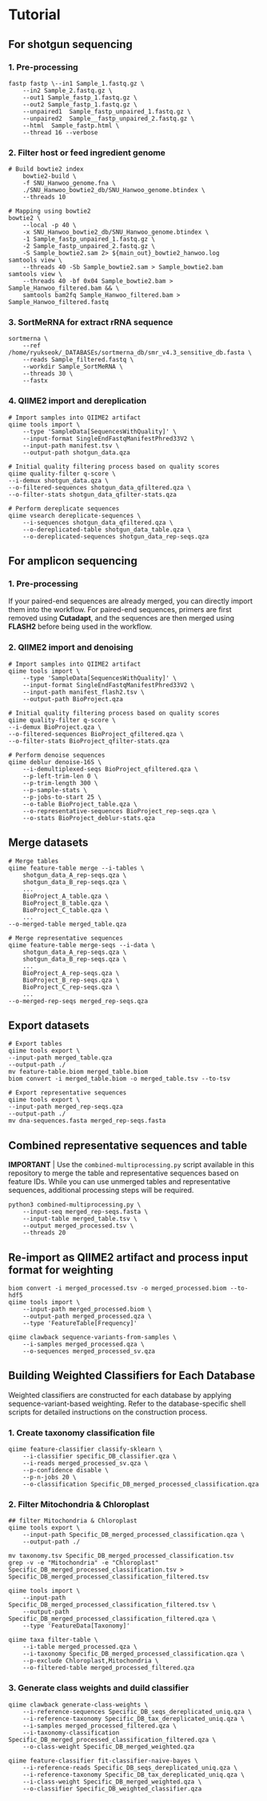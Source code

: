 #  Tutorial

## For shotgun sequencing
### 1. Pre-processing
```
fastp fastp \--in1 Sample_1.fastq.gz \
    --in2 Sample_2.fastq.gz \
    --out1 Sample_fastp_1.fastq.gz \
    --out2 Sample_fastp_1.fastq.gz \
    --unpaired1  Sample_fastp_unpaired_1.fastq.gz \
    --unpaired2  Sample__fastp_unpaired_2.fastq.gz \
    --html  Sample_fastp.html \
    --thread 16 --verbose
```
### 2. Filter host or feed ingredient genome
```
# Build bowtie2 index
    bowtie2-build \
    -f SNU_Hanwoo_genome.fna \
    ./SNU_Hanwoo_bowtie2_db/SNU_Hanwoo_genome.btindex \
    --threads 10
```
```
# Mapping using bowtie2
bowtie2 \
    --local -p 40 \
    -x SNU_Hanwoo_bowtie2_db/SNU_Hanwoo_genome.btindex \
    -1 Sample_fastp_unpaired_1.fastq.gz \
    -2 Sample_fastp_unpaired_2.fastq.gz \
    -S Sample_bowtie2.sam 2> ${main_out}_bowtie2_hanwoo.log
samtools view \
    --threads 40 -Sb Sample_bowtie2.sam > Sample_bowtie2.bam
samtools view \
    --threads 40 -bf 0x04 Sample_bowtie2.bam > Sample_Hanwoo_filtered.bam && \
    samtools bam2fq Sample_Hanwoo_filtered.bam > Sample_Hanwoo_filtered.fastq
```
### 3. SortMeRNA for extract rRNA sequence
```
sortmerna \
    --ref /home/ryukseok/_DATABASEs/sortmerna_db/smr_v4.3_sensitive_db.fasta \
    --reads Sample_filtered.fastq \
    --workdir Sample_SortMeRNA \
    --threads 30 \
    --fastx
```
### 4. QIIME2 import and dereplication
```
# Import samples into QIIME2 artifact
qiime tools import \
	--type 'SampleData[SequencesWithQuality]' \
	--input-format SingleEndFastqManifestPhred33V2 \
	--input-path manifest.tsv \
	--output-path shotgun_data.qza

# Initial quality filtering process based on quality scores
qiime quality-filter q-score \
--i-demux shotgun_data.qza \
--o-filtered-sequences shotgun_data_qfiltered.qza \
--o-filter-stats shotgun_data_qfilter-stats.qza

# Perform dereplicate sequences
qiime vsearch dereplicate-sequences \
	--i-sequences shotgun_data_qfiltered.qza \
	--o-dereplicated-table shotgun_data_table.qza \
	--o-dereplicated-sequences shotgun_data_rep-seqs.qza
```

## For amplicon sequencing
### 1. Pre-processing
If your paired-end sequences are already merged, you can directly import them into the workflow.
For paired-end sequences, primers are first removed using **Cutadapt**, and the sequences are then merged using **FLASH2** before being used in the workflow.

### 2. QIIME2 import and denoising
```
# Import samples into QIIME2 artifact
qiime tools import \
	--type 'SampleData[SequencesWithQuality]' \
	--input-format SingleEndFastqManifestPhred33V2 \
	--input-path manifest_flash2.tsv \
	--output-path BioProject.qza

# Initial quality filtering process based on quality scores
qiime quality-filter q-score \
--i-demux BioProject.qza \
--o-filtered-sequences BioProject_qfiltered.qza \
--o-filter-stats BioProject_qfilter-stats.qza

# Perform denoise sequences
qiime deblur denoise-16S \
	--i-demultiplexed-seqs BioProject_qfiltered.qza \
	--p-left-trim-len 0 \
	--p-trim-length 300 \
	--p-sample-stats \
	--p-jobs-to-start 25 \
	--o-table BioProject_table.qza \
	--o-representative-sequences BioProject_rep-seqs.qza \
	--o-stats BioProject_deblur-stats.qza
```

## Merge datasets
```
# Merge tables
qiime feature-table merge --i-tables \
    shotgun_data_A_rep-seqs.qza \
    shotgun_data_B_rep-seqs.qza \
    ...
    BioProject_A_table.qza \
    BioProject_B_table.qza \
    BioProject_C_table.qza \
    ...
--o-merged-table merged_table.qza
```
```
# Merge representative sequences
qiime feature-table merge-seqs --i-data \
    shotgun_data_A_rep-seqs.qza \
    shotgun_data_B_rep-seqs.qza \
    ...
    BioProject_A_rep-seqs.qza \
    BioProject_B_rep-seqs.qza \
    BioProject_C_rep-seqs.qza \
    ...
--o-merged-rep-seqs merged_rep-seqs.qza
```
## Export datasets
```
# Export tables
qiime tools export \
--input-path merged_table.qza
--output-path ./
mv feature-table.biom merged_table.biom
biom convert -i merged_table.biom -o merged_table.tsv --to-tsv 
```
```
# Export representative sequences
qiime tools export \
--input-path merged_rep-seqs.qza
--output-path ./
mv dna-sequences.fasta merged_rep-seqs.fasta
```

## Combined representative sequences and table
**IMPORTANT** | Use the `combined-multiprocessing.py` script available in this repository to merge the table and representative sequences based on feature IDs. While you can use unmerged tables and representative sequences, additional processing steps will be required.
```
python3 combined-multiprocessing.py \
    --input-seq merged_rep-seqs.fasta \
    --input-table merged_table.tsv \
    --output merged_processed.tsv \
    --threads 20
```

## Re-import as QIIME2 artifact and process input format for weighting
```
biom convert -i merged_processed.tsv -o merged_processed.biom --to-hdf5
qiime tools import \
    --input-path merged_processed.biom \
    --output-path merged_processed.qza \
    --type 'FeatureTable[Frequency]'
```
```
qiime clawback sequence-variants-from-samples \
    --i-samples merged_processed.qza \
    --o-sequences merged_processed_sv.qza
```

## Building Weighted Classifiers for Each Database
Weighted classifiers are constructed for each database by applying sequence-variant-based weighting. Refer to the database-specific shell scripts for detailed instructions on the construction process.

### 1. Create taxonomy classification file
```
qiime feature-classifier classify-sklearn \
    --i-classifier specific_DB_classifier.qza \
    --i-reads merged_processed_sv.qza \
    --p-confidence disable \
    --p-n-jobs 20 \
    --o-classification Specific_DB_merged_processed_classification.qza
```
### 2. Filter Mitochondria & Chloroplast
```
## filter Mitochondria & Chloroplast
qiime tools export \
    --input-path Specific_DB_merged_processed_classification.qza \
    --output-path ./

mv taxonomy.tsv Specific_DB_merged_processed_classification.tsv
grep -v -e "Mitochondria" -e "Chloroplast" Specific_DB_merged_processed_classification.tsv > Specific_DB_merged_processed_classification_filtered.tsv

qiime tools import \
    --input-path Specific_DB_merged_processed_classification_filtered.tsv \
    --output-path Specific_DB_merged_processed_classification_filtered.qza \
    --type 'FeatureData[Taxonomy]'

qiime taxa filter-table \
    --i-table merged_processed.qza \
    --i-taxonomy Specific_DB_merged_processed_classification.qza \
    --p-exclude Chloroplast,Mitochondria \
    --o-filtered-table merged_processed_filtered.qza
```
### 3. Generate class weights and duild classifier
```
qiime clawback generate-class-weights \
    --i-reference-sequences Specific_DB_seqs_dereplicated_uniq.qza \
    --i-reference-taxonomy Specific_DB_tax_dereplicated_uniq.qza \
    --i-samples merged_processed_filtered.qza \
    --i-taxonomy-classification Specific_DB_merged_processed_classification_filtered.qza \
    --o-class-weight Specific_DB_merged_weighted.qza

qiime feature-classifier fit-classifier-naive-bayes \
    --i-reference-reads Specific_DB_seqs_dereplicated_uniq.qza \
    --i-reference-taxonomy Specific_DB_tax_dereplicated_uniq.qza \
    --i-class-weight Specific_DB_merged_weighted.qza \
    --o-classifier Specific_DB_weighted_classifier.qza
```
